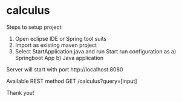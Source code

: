 # calculus

Steps to setup project:
1. Open eclipse IDE or Spring tool suits
2. Import as existing maven project
3. Select StartApplication.java and run Start run configuration as
    a) Springboot App 
    b) Java application 
    
Server will start with port http://localhost:8080

Available REST method
GET /calculus?query=[input]

Thank you!

